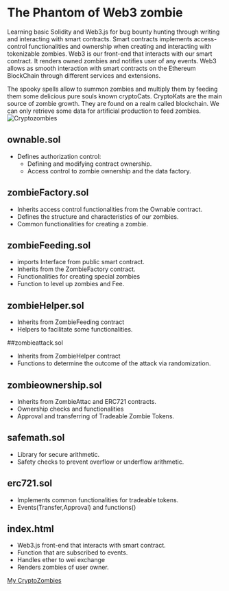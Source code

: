 # The Phantom of Web3 zombie

Learning basic Solidity and Web3.js for bug bounty hunting through writing and interacting with smart contracts.
Smart contracts implements access-control functionalities and ownership when creating and interacting with tokenizable zombies.
Web3 is our front-end that interacts with our smart contract. It renders owned zombies and notifies user of any events. 
Web3 allows as smooth interaction with smart contracts on the Ethereum BlockChain through different services and extensions.

The spooky spells allow to summon zombies and multiply them by feeding them some delicious pure souls known cryptoCats.
CryptoKats are the main source of zombie growth. They are found on a realm called blockchain. 
We can only retrieve some data for artificial production to feed zombies.
![Cryptozombies](https://github.com/user-attachments/assets/94ccbb43-eff5-4219-9a6e-e8ed0e6c146e)

## ownable.sol
- Defines authorization control:
  - Defining and modifying contract ownership.
  - Access control to zombie ownership and the data factory.
## zombieFactory.sol
- Inherits access control functionalities from the Ownable contract.
- Defines the structure and characteristics of our zombies.
- Common functionalities for creating a zombie.

## zombieFeeding.sol
- imports Interface from public smart contract.
- Inherits from the ZombieFactory contract.
- Functionalities for creating special zombies
- Function to level up zombies and Fee.

## zombieHelper.sol
- Inherits from ZombieFeeding contract
- Helpers to facilitate some functionalities.

##zombieattack.sol
- Inherits from ZombieHelper contract
- Functions to determine the outcome of the attack via randomization. 

## zombieownership.sol
- Inherits from ZombieAttac and ERC721 contracts.
-  Ownership checks and functionalities
- Approval and transferring of Tradeable Zombie Tokens.

## safemath.sol
- Library for secure arithmetic.
- Safety checks to prevent overflow or underflow arithmetic.

## erc721.sol
- Implements common functionalities for tradeable tokens.
- Events(Transfer,Approval) and functions()

## index.html
- Web3.js front-end that interacts with smart contract.
- Function that are subscribed to events.
- Handles ether to wei exchange
- Renders zombies of user owner.

[My CryptoZombies](https://share.cryptozombies.io/en/lesson/6/share/The_Phantom_of_Web3?id=Y3p8NjUwNDMx)







